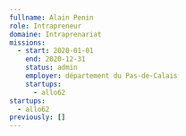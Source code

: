 ```yaml
---
fullname: Alain Penin
role: Intrapreneur
domaine: Intraprenariat
missions:
  - start: 2020-01-01
    end: 2020-12-31
    status: admin
    employer: département du Pas-de-Calais
    startups:
      - allo62
startups:
  - allo62
previously: []
---
```

